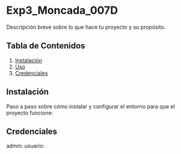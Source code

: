 # Exp3_Moncada_007D
Descripción breve sobre lo que hace tu proyecto y su propósito.

## Tabla de Contenidos
1. [Instalación](#instalación)
2. [Uso](#uso)
3. [Credenciales](#Credenciales)

## Instalación

Paso a paso sobre cómo instalar y configurar el entorno para que el proyecto funcione:

## Credenciales
admin:
usuario:
